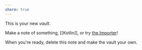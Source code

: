 ```yaml
---
share: true
---
```

This is your new *vault*.

Make a note of something, [[Kotlin]], or try [the Importer](https://help.obsidian.md/Plugins/Importer)!

When you're ready, delete this note and make the vault your own.